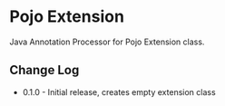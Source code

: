 # Pojo Extension

Java Annotation Processor for Pojo Extension class.

## Change Log

* 0.1.0 - Initial release, creates empty extension class
